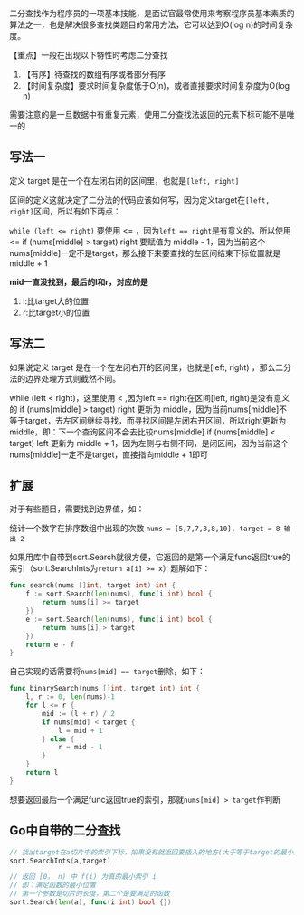 二分查找作为程序员的一项基本技能，是面试官最常使用来考察程序员基本素质的算法之一，也是解决很多查找类题目的常用方法，它可以达到O(log n)的时间复杂度。

【重点】一般在出现以下特性时考虑二分查找

1. 【有序】待查找的数组有序或者部分有序
2. 【时间复杂度】要求时间复杂度低于O(n)，或者直接要求时间复杂度为O(log n)

需要注意的是一旦数据中有重复元素，使用二分查找法返回的元素下标可能不是唯一的

## 写法一
定义 target 是在一个在左闭右闭的区间里，也就是`[left, right]`

区间的定义这就决定了二分法的代码应该如何写，因为定义target在`[left, right]`区间，所以有如下两点：

`while (left <= right)` 要使用 <= ，因为`left == right`是有意义的，所以使用 <=
if (nums[middle] > target) right 要赋值为 middle - 1，因为当前这个nums[middle]一定不是target，那么接下来要查找的左区间结束下标位置就是 middle + 1

**mid一直没找到，最后的l和r，对应的是**
1. l:比target大的位置
2. r:比target小的位置

## 写法二

如果说定义 target 是在一个在左闭右开的区间里，也就是[left, right) ，那么二分法的边界处理方式则截然不同。

while (left < right)，这里使用 < ,因为left == right在区间[left, right)是没有意义的
if (nums[middle] > target) right 更新为 middle，因为当前nums[middle]不等于target，去左区间继续寻找，而寻找区间是左闭右开区间，所以right更新为middle，即：下一个查询区间不会去比较nums[middle]
if (nums[middle] < target) left 更新为 middle + 1，因为左侧与右侧不同，是闭区间，因为当前这个nums[middle]一定不是target，直接指向middle + 1即可

## 扩展

对于有些题目，需要找到边界值，如：

统计一个数字在排序数组中出现的次数 `nums = [5,7,7,8,8,10], target = 8 输出 2`

如果用库中自带到sort.Search就很方便，它返回的是第一个满足func返回true的索引（sort.SearchInts为`return a[i] >= x`）题解如下：

```go
func search(nums []int, target int) int {
	f := sort.Search(len(nums), func(i int) bool {
		return nums[i] >= target
	})
	e := sort.Search(len(nums), func(i int) bool {
		return nums[i] > target
	})
	return e - f
}
```

自己实现的话需要将`nums[mid] == target`删除，如下：
```go
func binarySearch(nums []int, target int) int {
	l, r := 0, len(nums)-1
	for l <= r {
		mid := (l + r) / 2
		if nums[mid] < target {
			l = mid + 1
		} else {
			r = mid - 1
		}
	}
	return l
}
```

想要返回最后一个满足func返回true的索引，那就`nums[mid] > target`作判断

## Go中自带的二分查找

```go
// 找出target在a切片中的索引下标，如果没有就返回要插入的地方(大于等于target的最小索引)
sort.SearchInts(a,target)

// 返回 [0， n) 中 f(i) 为真的最小索引 i
// 即：满足函数的最小位置
// 第一个参数是切片的长度，第二个是要满足的函数
sort.Search(len(a), func(i int) bool {})
```
